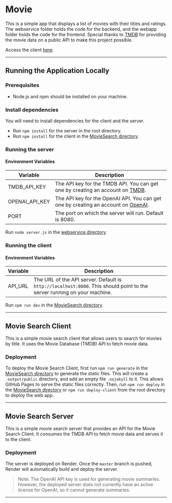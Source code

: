 # Movie

This is a simple app that displays a list of movies with their titles and ratings. The webservice folder holds the
code for the backend, and the webapp folder holds the code for the frontend. Special thanks
to [TMDB](https://www.themoviedb.org/)
for providing the movie data on a public API to make this project possible.

Access the client [here](https://rukar4.github.io/Movie/).
___

## Running the Application Locally

### Prerequisites

- Node.js and npm should be installed on your machine.

### Install dependencies

You will need to install dependencies for the client and the server.

- Run `npm install` for the server in the root directory.
- Run `npm install` for the client in the [MovieSearch directory](webapp/MovieSearch).

### Running the server

#### Environment Variables

| Variable       | Description                                                                                                             |
|----------------|-------------------------------------------------------------------------------------------------------------------------|
| TMDB_API_KEY   | The API key for the TMDB API. You can get one by creating an account on [TMDB](https://www.themoviedb.org/).            |
| OPENAI_API_KEY | The API key for the OpenAI API. You can get one by creating an account on [OpenAI](https://platform.openai.com/signup). |
| PORT           | The port on which the server will run. Default is 8080.                                                                 |

Run `node server.js` in the [webservice directory](./webservice).

### Running the client

#### Environment Variables

| Variable | Description                                                                                                             |
|----------|-------------------------------------------------------------------------------------------------------------------------|
| API_URL  | The URL of the API server. Default is `http://localhost:8080`. This should point to the server running on your machine. |

Run `npm run dev` in the [MovieSearch directory](webapp/MovieSearch).
___

## Movie Search Client

This is a simple movie search client that allows users to search for movies by title. It uses the Movie Database (TMDB)
API to fetch movie data.

### Deployment

To deploy the Movie Search Client, first run ```npm run generate``` in the [MovieSearch directory](webapp/MovieSearch)
to generate the
static files. This will create a `.output/public` directory, and add an empty file `.nojekyll` to it. This allows GitHub
Pages to serve the static files correctly. Then, run ```npm run deploy``` in
the [MovieSearch directory](webapp/MovieSearch) or
```npm run deploy-client``` from the root directory to deploy the web app.
___

## Movie Search Server

This is a simple movie search server that provides an API for the Movie Search Client. It consumes the TMDB API to fetch
movie data and serves it to the client.

### Deployment

The server is deployed on Render. Once the `master` branch is pushed, Render will automatically build and deploy the
server.

> Note: The OpenAI API key is used for generating movie summaries. However, the deployed server does not currently
> have an active license for OpenAI, so it cannot generate summaries.
___
